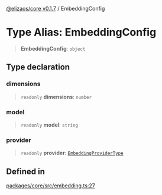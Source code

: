 [@elizaos/core v0.1.7](../index.md) / EmbeddingConfig

# Type Alias: EmbeddingConfig

> **EmbeddingConfig**: `object`

## Type declaration

### dimensions

> `readonly` **dimensions**: `number`

### model

> `readonly` **model**: `string`

### provider

> `readonly` **provider**: [`EmbeddingProviderType`](EmbeddingProviderType.md)

## Defined in

[packages/core/src/embedding.ts:27](https://github.com/bbopar/eliza/blob/main/packages/core/src/embedding.ts#L27)
